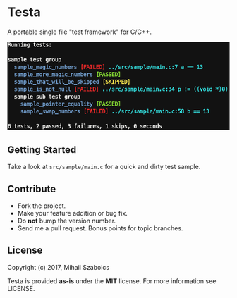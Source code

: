 Testa
=====
A portable single file "test framework" for C/C++.

![](sample.png)

Getting Started
---------------
Take a look at `src/sample/main.c` for a quick and dirty test sample.

Contribute
----------
* Fork the project.
* Make your feature addition or bug fix.
* Do **not** bump the version number.
* Send me a pull request. Bonus points for topic branches.

License
-------
Copyright (c) 2017, Mihail Szabolcs

Testa is provided **as-is** under the **MIT** license.
For more information see LICENSE.
